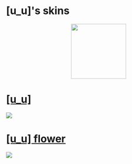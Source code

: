 # [u_u]'s skins
<p align="center">
<a href="https://osu.ppy.sh/users/8688737">
  <img src="https://cdn.discordapp.com/attachments/1077225166813270016/1164802205145120808/IMG_1204.png?ex=65eaa696&is=65d83196&hm=fdb5ad345067cd4884e9393fbfda92585d2019818991b126d577ad76e9d0e621&"  
       width="150"
       height="150"></a>

# [[u_u]](https://drive.google.com/file/d/1FJvoFFmi2jyNQ5Qa1xw8Q8Ubuw7wFiTd/view?usp=share_link)
[![](https://cdn.discordapp.com/attachments/1077225166813270016/1164878573665013851/screenshot009.jpg)](https://drive.google.com/file/d/1FJvoFFmi2jyNQ5Qa1xw8Q8Ubuw7wFiTd/view?usp=share_link)

# [[u_u] flower](https://drive.google.com/file/d/1RLf8gH0iMvkAvQoWaYJ13dCg5mXvyf5i/view?usp=share_link)
[![](https://cdn.discordapp.com/attachments/1077225166813270016/1164878423064330240/screenshot008.jpg)](https://drive.google.com/file/d/1RLf8gH0iMvkAvQoWaYJ13dCg5mXvyf5i/view?usp=share_link)
